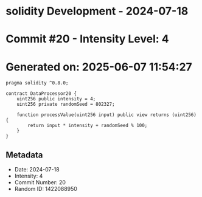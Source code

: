 ﻿# solidity Development - 2024-07-18
# Commit #20 - Intensity Level: 4
# Generated on: 2025-06-07 11:54:27
```solidity
pragma solidity ^0.8.0;

contract DataProcessor20 {
    uint256 public intensity = 4;
    uint256 private randomSeed = 802327;

    function processValue(uint256 input) public view returns (uint256) {
        return input * intensity + randomSeed % 100;
    }
}
```
## Metadata
- Date: 2024-07-18
- Intensity: 4
- Commit Number: 20
- Random ID: 1422088950
